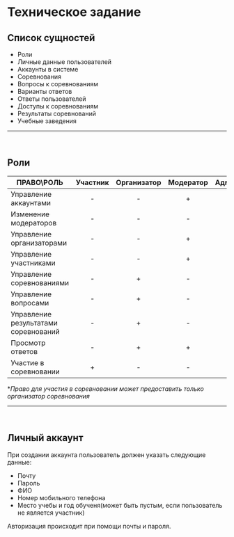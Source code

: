 # Техническое задание

## Список сущностей

- Роли
- Личные данные пользователей
- Аккаунты в системе
- Соревнования
- Вопросы к соревнованиям
- Варианты ответов
- Ответы пользователей
- Доступы к соревнованиям
- Результаты соревнований
- Учебные заведения

___
<br>

## Роли

ПРАВО\РОЛЬ|Участник|Организатор|Модератор|Администратор|
|---------|:------:|:---------:|:-------:|:-----------:|
|Управление аккаунтами|-|-|+|+|
|Изменение модераторов|-|-|-|+|
|Управление организаторами|-|-|+|+|
|Управление участниками|-|-|+|+|
|Управление соревнованиями|-|+|-|+|
|Управление вопросами|-|+|-|+|
|Управление результатами соревнований|-|+|-|+|
|Просмотр ответов|-|+|+|+|
|Участие в соревновании|+|-|-|-|

**Право для участия в соревновании может предоставить только организатор соревнования*

___
<br>

## Личный аккаунт

При создании аккаунта пользователь должен указать следующие данные:
- Почту
- Пароль
- ФИО
- Номер мобильного телефона
- Место учебы и год обученя(может быть пустым, если пользователь не является участник)

Авторизация происходит при помощи почты и пароля.